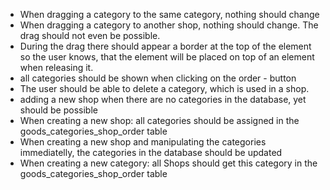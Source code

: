 - When dragging a category to the same category, nothing should change
- When dragging a category to another shop, nothing should change. The drag should not even be possible.
- During the drag there should appear a border at the top of the element so the user knows, that the element will be placed on top of an element when releasing it.
- all categories should be shown when clicking on the order - button
- The user should be able to delete a category, which is used in a shop.
- adding a new shop when there are no categories in the database, yet should be possible
- When creating a new shop: all categories should be assigned in the goods_categories_shop_order table
- When creating a new shop and manipulating the categories immediatelly, the categories in the database should be updated
- When creating a new category: all Shops should get this category in the goods_categories_shop_order table